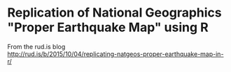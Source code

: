 # Replication of National Geographics "Proper Earthquake Map" using R
From the rud.is blog  
http://rud.is/b/2015/10/04/replicating-natgeos-proper-earthquake-map-in-r/

